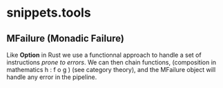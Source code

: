# snippets.tools


## MFailure (Monadic Failure)
Like **Option** in Rust we use a functionnal approach to handle a set of instructions _prone to errors_.
We can then chain functions, (composition in mathematics h : f o g ) (see category theory), and the MFailure object will handle any error in 
the pipeline.
